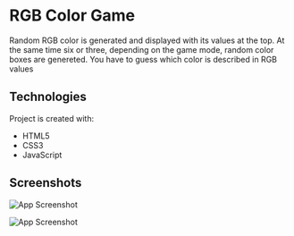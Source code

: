 
# RGB Color Game

Random RGB color is generated and displayed with 
its values at the top. At the same time six or three, 
depending on the game mode, random color boxes are 
genereted.
You have to guess which color is described in RGB values 
## Technologies

Project is created with:

- HTML5
- CSS3
- JavaScript

## Screenshots

![App Screenshot](https://iili.io/PSKFsV.png)

![App Screenshot](https://iili.io/PSKuXR.png)

